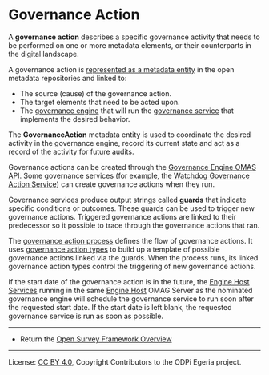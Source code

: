 <!-- SPDX-License-Identifier: CC-BY-4.0 -->
<!-- Copyright Contributors to the ODPi Egeria project. -->


# Governance Action

A **governance action** describes a specific governance activity
that needs to be performed on one or more metadata elements, or
their counterparts in the digital landscape.

A governance action is 
[represented as a metadata entity](https://egeria-project.org/types/4/0463-Governance-Actions)
in the open metadata repositories and linked to:

* The source (cause) of the governance action.
* The target elements that need to be acted upon.
* The [governance engine](https://egeria-project.org/concepts/governance-engine) that will
  run the [governance service](https://egeria-project.org/concepts/governance-service) that implements
  the desired behavior.
  
The **GovernanceAction** metadata entity is used to coordinate
the desired activity in the governance engine, record its current state and
act as a record of the activity for future audits.

Governance actions can be created through the [Governance Engine OMAS API](https://egeria-project.org/services/omas/governance-engine/overview).
Some governance services (for example, the 
[Watchdog Governance Action Service](../docs/watchdog-governance-service.md))
can create governance actions when they run.  

Governance services produce output strings called **guards** that indicate specific
conditions or outcomes.  These guards can be used to trigger new governance actions.
Triggered governance actions are linked to their predecessor so it possible to trace
through the governance actions that ran.

The [governance action process](governance-action-process.md) defines the flow of governance
actions.  It uses [governance action types](governance-action-type.md) to build up a template of
possible governance actions linked via the guards.
When the process runs, its linked governance action types control the triggering of new
governance actions.

If the start date of the governance action is in the future, the
[Engine Host Services](../../../governance-servers/engine-host-services)
running in the same [Engine Host](https://egeria-project.org/concepts/engine-host)
OMAG Server as the nominated governance engine will schedule the
governance service to run soon after the requested start date.
If the start date is left blank, the requested governance service is run
as soon as possible.



----
* Return the [Open Survey Framework Overview](..)

----
License: [CC BY 4.0](https://creativecommons.org/licenses/by/4.0/),
Copyright Contributors to the ODPi Egeria project.